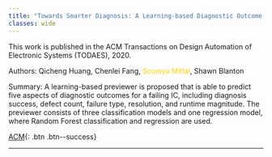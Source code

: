 ```yaml
---
title: "Towards Smarter Diagnosis: A Learning-based Diagnostic Outcome Previewer"
classes: wide
---
```


This work is published in the ACM Transactions on Design Automation of Electronic Systems (TODAES), 2020.

Authors: Qicheng Huang, Chenlei Fang, <span style="color:#ffd300">Soumya Mittal</span>, Shawn Blanton

Summary: A learning-based previewer is proposed that is able to predict five aspects of diagnostic outcomes for a failing IC, including diagnosis success, defect count, failure type, resolution, and runtime magnitude. The previewer consists of three classification models and one regression model, where Random Forest classification and regression are used.  

[ACM](https://dl.acm.org/doi/abs/10.1145/3398267){: .btn .btn--success}

<object data="https://dl.acm.org/doi/pdf/10.1145/3398267" height="640" width="1000" type='application/pdf'></object>


---
